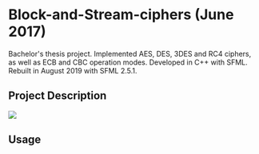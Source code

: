 # Block-and-Stream-ciphers (June 2017)
Bachelor's thesis project. Implemented AES, DES, 3DES and RC4 ciphers, as well as ECB and CBC operation modes. Developed in C++ with SFML. Rebuilt in August 2019 with SFML 2.5.1.

## Project Description

![](licenta.gif)

## Usage
